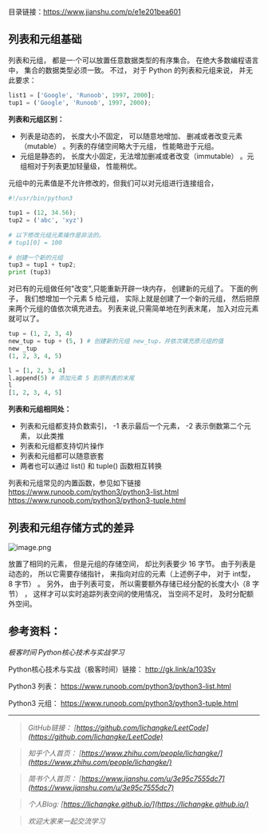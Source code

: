 目录链接：https://www.jianshu.com/p/e1e201bea601

## 列表和元组基础

列表和元组， 都是一·个可以放置任意数据类型的有序集合。
在绝大多数编程语言中， 集合的数据类型必须一致。 不过， 对于 Python 的列表和元组来说， 并无此要求：
```python
list1 = ['Google', 'Runoob', 1997, 2000];
tup1 = ('Google', 'Runoob', 1997, 2000);
```
**列表和元组区别：**

- 列表是动态的， 长度大小不固定， 可以随意地增加、 删减或者改变元素（mutable） 。列表的存储空间略大于元组， 性能略逊于元组。
- 元组是静态的， 长度大小固定，无法增加删减或者改变（immutable） 。元组相对于列表更加轻量级， 性能稍优。

元组中的元素值是不允许修改的，但我们可以对元组进行连接组合，
```python
#!/usr/bin/python3
 
tup1 = (12, 34.56);
tup2 = ('abc', 'xyz')
 
# 以下修改元组元素操作是非法的。
# tup1[0] = 100
 
# 创建一个新的元组
tup3 = tup1 + tup2;
print (tup3)
```
对已有的元组做任何"改变",只能重新开辟⼀块内存， 创建新的元组了。
下面的例子， 我们想增加一个元素 5 给元组， 实际上就是创建了一个新的元组， 然后把原来两个元组的值依次填充进去。
列表来说,只需简单地在列表末尾， 加⼊对应元素就可以了。
```python
tup = (1, 2, 3, 4)
new_tup = tup + (5, ) # 创建新的元组 new_tup，并依次填充原元组的值
new _tup
(1, 2, 3, 4, 5)

l = [1, 2, 3, 4]
l.append(5) # 添加元素 5 到原列表的末尾
l
[1, 2, 3, 4, 5]

```

**列表和元组相同处：**

- 列表和元组都支持负数索引， -1 表示最后一个元素， -2 表示倒数第二个元素， 以此类推
- 列表和元组都支持切片操作
- 列表和元组都可以随意嵌套
- 两者也可以通过 list() 和 tuple() 函数相互转换

列表和元组常见的内置函数，参见如下链接
https://www.runoob.com/python3/python3-list.html
https://www.runoob.com/python3/python3-tuple.html


## 列表和元组存储方式的差异

![image.png](https://upload-images.jianshu.io/upload_images/16846478-fb96cbd629e43f8f.png?imageMogr2/auto-orient/strip%7CimageView2/2/w/1240)

放置了相同的元素， 但是元组的存储空间， 却比列表要少 16 字节。 
由于列表是动态的， 所以它需要存储指针， 来指向对应的元素（上述例子中， 对于 int型， 8 字节） 。 另外， 由于列表可变， 所以需要额外存储已经分配的长度大小（8 字节） ， 这样才可以实时追踪列表空间的使用情况， 当空间不足时， 及时分配额外空间。

## 参考资料：

*极客时间 Python核心技术与实战学习*

Python核心技术与实战（极客时间）链接：
http://gk.link/a/103Sv


Python3 列表：
https://www.runoob.com/python3/python3-list.html

Python3 元组：
https://www.runoob.com/python3/python3-tuple.html

----
>*GitHub链接：*
>*[https://github.com/lichangke/LeetCode](https://github.com/lichangke/LeetCode)*

>*知乎个人首页：*
>*[https://www.zhihu.com/people/lichangke/](https://www.zhihu.com/people/lichangke/)*

>*简书个人首页：*
>*[https://www.jianshu.com/u/3e95c7555dc7](https://www.jianshu.com/u/3e95c7555dc7)*

>*个人Blog:*
>*[https://lichangke.github.io/](https://lichangke.github.io/)*

>*欢迎大家来一起交流学习*

